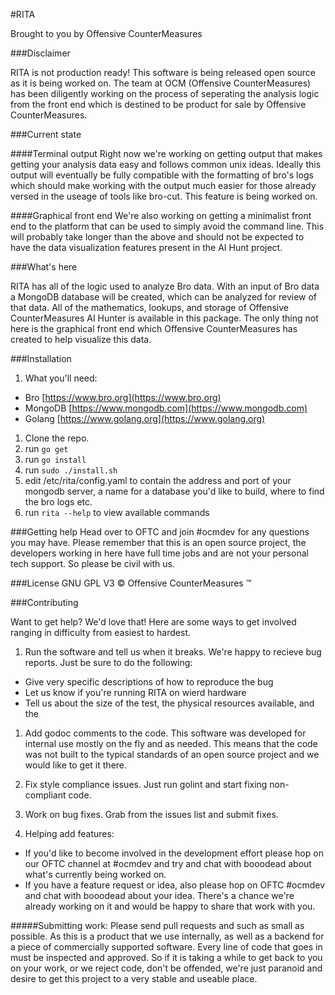 #RITA

Brought to you by Offensive CounterMeasures

###Disclaimer

RITA is not production ready! This software is being released open source as it
is being worked on. The team at OCM (Offensive CounterMeasures) has been
diligently working on the process of seperating the analysis logic from the 
front end which is destined to be product for sale by Offensive CounterMeasures.

###Current state

####Terminal output
Right now we're working on getting output that makes getting your analysis data
easy and follows common unix ideas. Ideally this output will eventually be fully
compatible with the formatting of bro's logs which should make working with the
output much easier for those already versed in the useage of tools like bro-cut.
This feature is being worked on.

####Graphical front end
We're also working on getting a minimalist front end to the platform that can 
be used to simply avoid the command line. This will probably take longer than
the above and should not be expected to have the data visualization features
present in the AI Hunt project.

###What's here

RITA has all of the logic used to analyze Bro data. With an input of Bro data a 
MongoDB database will be created, which can be analyzed for review of that data.
All of the mathematics, lookups, and storage of Offensive CounterMeasures AI 
Hunter is available in this package. The only thing not here is the graphical 
front end which Offensive CounterMeasures has created to help visualize this
data.

###Installation

1. What you'll need:
 * Bro [https://www.bro.org](https://www.bro.org)
 * MongoDB [https://www.mongodb.com](https://www.mongodb.com)
 * Golang [https://www.golang.org](https://www.golang.org)

1. Clone the repo.
1. run ```go get```
1. run ```go install```
1. run ```sudo ./install.sh```
1. edit /etc/rita/config.yaml to contain the address and port of your mongodb
server, a name for a database you'd like to build, where to find the bro logs etc.
1. run ```rita --help``` to view available commands

###Getting help
Head over to OFTC and join #ocmdev for any questions you may have. Please 
remember that this is an open source project, the developers working in here
have full time jobs and are not your personal tech support. So please be civil
with us.

###License 
GNU GPL V3
&copy; Offensive CounterMeasures &trade;

###Contributing

Want to get help? We'd love that! Here are some ways to get involved ranging in
difficulty from easiest to hardest.

1. Run the software and tell us when it breaks. We're happy to recieve bug 
reports. Just be sure to do the following:
  * Give very specific descriptions of how to reproduce the bug
  * Let us know if you're running RITA on wierd hardware
  * Tell us about the size of the test, the physical resources available, and the

1. Add godoc comments to the code. This software was developed for internal use
mostly on the fly and as needed. This means that the code was not built to the
typical standards of an open source project and we would like to get it there.

1. Fix style compliance issues. Just run golint and start fixing non-compliant
code.

1. Work on bug fixes. Grab from the issues list and submit fixes.

1. Helping add features:
  * If you'd like to become involved in the development effort please hop on our
OFTC channel at #ocmdev and try and chat with booodead about what's currently 
being worked on.
  * If you have a feature request or idea, also please hop on OFTC #ocmdev and 
chat with booodead about your idea. There's a chance we're already working on it and
would be happy to share that work with you.

#####Submitting work:
Please send pull requests and such as small as possible. As this is a product that
we use internally, as well as a backend for a piece of commercially supported 
software. Every line of code that goes in must be inspected and approved. So if it
is taking a while to get back to you on your work, or we reject code, don't be 
offended, we're just paranoid and desire to get this project to a very stable and 
useable place.


